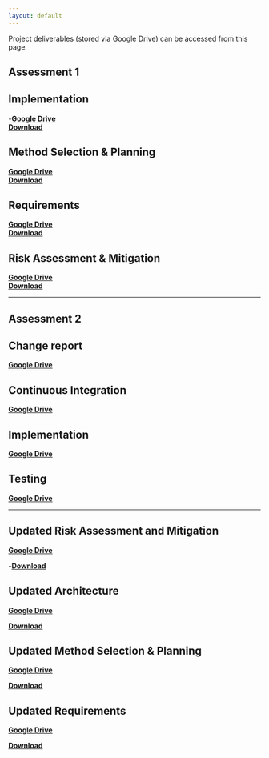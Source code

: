 ```yaml
---
layout: default
---
```


Project deliverables (stored via Google Drive) can be accessed from this page.

## Assessment 1

## Implementation
-[**Google Drive**](https://docs.google.com/document/d/1AUAhWu8TqiUZK2qrkWTcL4eV-Nd0Bu8LmQghCttd_Xo/edit?usp=sharing)
<br/>
[**Download**](https://github.com/engteam14/engteam14.github.io/raw/f40e8df41174ce3faadce898dd6834dbcb749e4d/documents/Impl1.pdf)

## Method Selection & Planning
[**Google Drive**](https://docs.google.com/document/d/1XdelXPw88TcafNfJxTGs0KAsUC0EblT-BB0x6sdn55c/edit?usp=sharing)
<br/>
[**Download**](https://github.com/engteam14/engteam14.github.io/raw/f40e8df41174ce3faadce898dd6834dbcb749e4d/documents/Plan1.pdf)

## Requirements
[**Google Drive**](https://docs.google.com/document/d/13GlK4wCvjJlKnqMn3xtqKxfUaOEw5YWI_mDRvUcnJkE/edit?usp=sharing)
<br/>
[**Download**](https://github.com/engteam14/engteam14.github.io/raw/f40e8df41174ce3faadce898dd6834dbcb749e4d/documents/Req1.pdf)

## Risk Assessment & Mitigation
[**Google Drive**](https://docs.google.com/document/d/1zc3OmeaVdQnQn8reW7_z3JdfUi8eMfuyZshB9YQMZJs/edit?usp=sharing)
<br/>
[**Download**](https://github.com/engteam14/engteam14.github.io/raw/f40e8df41174ce3faadce898dd6834dbcb749e4d/documents/Risk1.pdf)

<hr/>

## Assessment 2

## Change report
[**Google Drive**](https://docs.google.com/document/d/1VSXdc9N1XKRDUk9eQ_pvwnjSHLegtE5D3Lo64sZWVwI/edit)

## Continuous Integration
[**Google Drive**](https://docs.google.com/document/d/1QZj2G1dckLPhi_ErYFxx2sfw12rasBJTLIkwA24BCl0/edit)

## Implementation
[**Google Drive**](https://docs.google.com/document/d/1wUtgY5f0ALPfnosdwSVNWjvOoCqXCNg6DTiQHFJ-5Gs/edit)

## Testing
[**Google Drive**](https://docs.google.com/document/d/17Zemm-0yW7l6_WjiD3QGo30u1nzGQ9e6VLoqADTvR2c/edit)

<hr>

## Updated Risk Assessment and Mitigation
[**Google Drive**](https://docs.google.com/document/d/1b_fnojXQKeROqU2GnlGMTrem_hXp8rWzFpzoiMvJRCE/edit)

-[**Download**](https://tomnicho.github.io/yorkpirates/documents/Risk2.pdf)

## Updated Architecture
[**Google Drive**](https://docs.google.com/document/d/1-fs__JSzEWoyCVR_aDwTu9kzOebFla1UKCoh_muJYMs/edit)

[**Download**](https://tomnicho.github.io/yorkpirates/documents/Arch2.pdf)

## Updated Method Selection & Planning
[**Google Drive**](https://docs.google.com/document/d/15z88nXJGXghf3qCRAIefAt9cF6a9KHV2HHJYr9gtM28/edit)

[**Download**](https://tomnicho.github.io/yorkpirates/documents/Plan2.pdf)

## Updated Requirements
[**Google Drive**](https://docs.google.com/document/d/1P3TmlPV33OO0KDcurY2EqTq6BHealD3ElKFk4n3i-9I/edit)

[**Download**](https://tomnicho.github.io/yorkpirates/documents/Req2.pdf)



